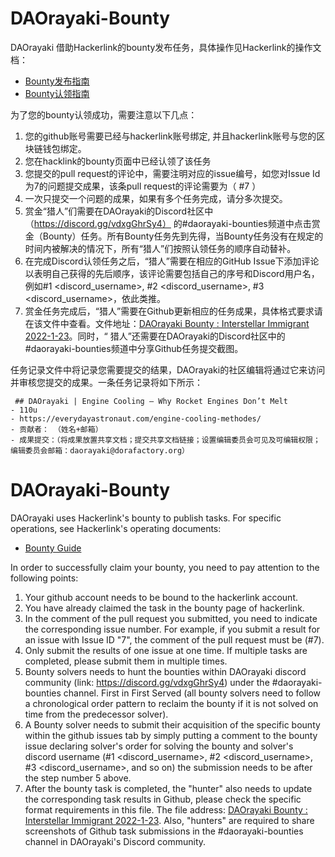 # DAOrayaki-Bounty
DAOrayaki 借助Hackerlink的bounty发布任务，具体操作见Hackerlink的操作文档：
- [Bounty发布指南](https://hackerlink.io/zh/blog/guides/bountyfa-bu-zhi-nan/)
- [Bounty认领指南](https://hackerlink.io/zh/blog/guides/hackerlink-bountyren-ling-zhi-nan/)

为了您的bounty认领成功，需要注意以下几点：

1. 您的github账号需要已经与hackerlink账号绑定, 并且hackerlink账号与您的区块链钱包绑定。
2. 您在hacklink的bounty页面中已经认领了该任务
3. 您提交的pull request的评论中，需要注明对应的issue编号，如您对Issue Id 为7的问题提交成果，该条pull request的评论需要为（ #7 ）
4. 一次只提交一个问题的成果，如果有多个任务完成，请分多次提交。
5. 赏金“猎人”们需要在DAOrayaki的Discord社区中（https://discord.gg/vdxgGhrSy4） 的#daorayaki-bounties频道中点击赏金（Bounty）任务。所有Bounty任务先到先得，当Bounty任务没有在规定的时间内被解决的情况下，所有“猎人”们按照认领任务的顺序自动替补。  
6. 在完成Discord认领任务之后，“猎人”需要在相应的GitHub Issue下添加评论以表明自己获得的先后顺序，该评论需要包括自己的序号和Discord用户名，例如#1 <discord_username>, #2 <discord_username>, #3 <discord_username>，依此类推。  
7. 赏金任务完成后，“猎人”需要在Github更新相应的任务成果，具体格式要求请在该文件中查看。文件地址：[DAOrayaki Bounty : Interstellar Immigrant 2022-1-23](https://github.com/DAOrayaki/DAOrayaki-Bounty/blob/main/DAOrayaki%20Bounty%20:%20Interstellar%20Immigrant%202022-1-23)。同时，“ 猎人”还需要在DAOrayaki的Discord社区中的#daorayaki-bounties频道中分享Github任务提交截图。

任务记录文件中将记录您需要提交的结果，DAOrayaki的社区编辑将通过它来访问并审核您提交的成果。一条任务记录将如下所示：
```
 ## DAOrayaki | Engine Cooling – Why Rocket Engines Don’t Melt
- 110u 
- https://everydayastronaut.com/engine-cooling-methodes/
- 贡献者： （姓名+邮箱）
- 成果提交：（将成果放置共享文档；提交共享文档链接；设置编辑委员会可见及可编辑权限；编辑委员会邮箱：daorayaki@dorafactory.org）

```

# DAOrayaki-Bounty

DAOrayaki uses Hackerlink's bounty to publish tasks. For specific operations, see Hackerlink's operating documents:
- [Bounty Guide](https://hidorahacks.medium.com/how-does-a-bounty-hunter-tackle-a-hackerlink-bounty-5d2dd33716ac)

In order to successfully claim your bounty, you need to pay attention to the following points:

1. Your github account needs to be bound to the hackerlink account.
2. You have already claimed the task in the bounty page of hackerlink.
3. In the comment of the pull request you submitted, you need to indicate the corresponding issue number. For example, if you submit a result for an issue with Issue ID "7", the comment of the pull request must be (#7).
4. Only submit the results of one issue at one time. If multiple tasks are completed, please submit them in multiple times.
5. Bounty solvers needs to hunt the bounties within DAOrayaki discord community (link: https://discord.gg/vdxgGhrSy4) under the #daorayaki-bounties channel. First in First Served (all bounty solvers need to follow a chronological order pattern to reclaim the bounty if it is not solved on time from the predecessor solver).   
6. A Bounty solver needs to submit their acquisition of the specific bounty within the github issues tab by simply putting a comment to the bounty issue declaring solver's order for solving the bounty and solver's discord username (#1 <discord_username>, #2 <discord_username>, #3 <discord_username>, and so on) the submission needs to be after the step number 5 above.
7. After the bounty task is completed, the "hunter" also needs to update the corresponding task results in Github, please check the specific format requirements in this file. The file address: [DAOrayaki Bounty : Interstellar Immigrant 2022-1-23](https://github.com/DAOrayaki/DAOrayaki-Bounty/blob/main/DAOrayaki%20Bounty%20:%20Interstellar%20Immigrant%202022-1-23). Also, "hunters" are required to share screenshots of Github task submissions in the #daorayaki-bounties channel in DAOrayaki's Discord community.

